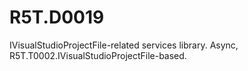 # R5T.D0019
IVisualStudioProjectFile-related services library. Async, R5T.T0002.IVisualStudioProjectFile-based.
